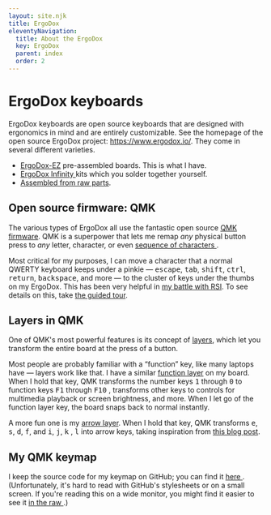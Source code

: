 ```yaml
---
layout: site.njk
title: ErgoDox
eleventyNavigation:
  title: About the ErgoDox
  key: ErgoDox
  parent: index
  order: 2
---
```



<h1>ErgoDox keyboards</h1>
<p>
  ErgoDox keyboards are open source keyboards that are designed with
  ergonomics in mind and are entirely customizable. See the homepage of the
  open source ErgoDox project:
  <a href="https://www.ergodox.io/">https://www.ergodox.io/</a>. They come
  in several different varieties.
</p>
<ul>
  <li>
    <a href="https://ergodox-ez.com/">ErgoDox-EZ</a> pre-assembled boards.
    This is what I have.
  </li>
  <li>
    <a href="https://input.club/devices/infinity-ergodox/">
      ErgoDox Infinity
    </a>
    kits which you solder together yourself.
  </li>
  <li>
    <a href="https://www.ergodox.io/#parts">Assembled from raw parts</a>.
  </li>
</ul>

<h2 id="qmk">Open source firmware: QMK</h2>
<p>
  The various types of ErgoDox all use the fantastic open source
  <a href="https://qmk.fm/">QMK firmware</a>. QMK is a superpower that lets
  me remap <em>any</em> physical button press to <em>any</em> letter,
  character, or even
  <a
    href="https://me.micahrl.com/blog/hack-save-qmk-firmware-source-to-keyboard/"
  >
    sequence of characters
  </a>
  .
</p>
<p>
  Most critical for my purposes, I can move a character that a normal QWERTY
  keyboard keeps under a pinkie &mdash; <kbd>escape</kbd>, <kbd>tab</kbd>,
  <kbd>shift</kbd>, <kbd>ctrl</kbd>, <kbd>return</kbd>,
  <kbd>backspace</kbd>, and more &mdash; to the cluster of keys under the
  thumbs on my ErgoDox. This has been very helpful in
  <a href="/story">my battle with RSI</a>. To see details on this, take
  <a href="/?guide=mrlGuide">the guided tour</a>.
</p>

<h2 id="qmk-layers">Layers in QMK</h2>
<p>
  One of QMK&apos;s most powerful features is its concept of
  <a href="https://docs.qmk.fm/#/feature_layers">layers</a>, which let you
  transform the entire board at the press of a button.
</p>
<p>
  Most people are probably familiar with a &ldquo;function&rdquo; key, like
  many laptops have &mdash; layers work like that. I have a similar
  <a href="/?keyId=l-f-2-9">function layer</a> on my board. When I hold that
  key, QMK transforms the number keys <kbd>1</kbd> through <kbd>0</kbd> to
  function keys <kbd>F1</kbd> through <kbd>F10</kbd> , transforms other keys
  to controls for multimedia playback or screen brightness, and more. When I
  let go of the function layer key, the board snaps back to normal
  instantly.
</p>
<p>
  A more fun one is my <a href="/?keyId=l-f-8-9">arrow layer</a>. When I
  hold that key, QMK transforms <kbd>e</kbd>, <kbd>s</kbd>, <kbd>d</kbd>,
  <kbd>f</kbd>, and <kbd>i</kbd>, <kbd>j</kbd>, <kbd>k</kbd> ,
  <kbd>l</kbd> into arrow keys, taking inspiration from
  <a href="https://tonsky.me/blog/cursor-keys/">this blog post</a>.
</p>

<h2 id="my-keymap">My QMK keymap</h2>
<p>
  I keep the source code for my keymap on GitHub; you can find it
  <a
    href="https://github.com/mrled/qmk_firmware/blob/master/keyboards/ergodox_ez/keymaps/mrled/keymap.c"
  >
    here
  </a>
  . (Unfortunately, it&apos;s hard to read with GitHub&apos;s stylesheets or
  on a small screen. If you&apos;re reading this on a wide monitor, you
  might find it easier to see it
  <a
    href="https://raw.githubusercontent.com/mrled/qmk_firmware/master/keyboards/ergodox_ez/keymaps/mrled/keymap.c"
  >
    in the raw
  </a>
  .)
</p>
